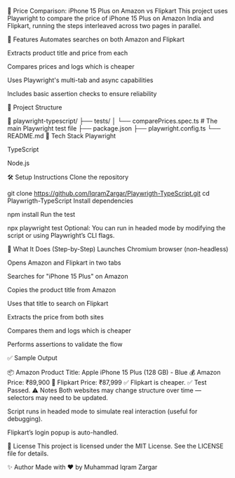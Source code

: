 📱 Price Comparison: iPhone 15 Plus on Amazon vs Flipkart
This project uses Playwright to compare the price of iPhone 15 Plus on Amazon India and Flipkart, running the steps interleaved across two pages in parallel.

🚀 Features
Automates searches on both Amazon and Flipkart

Extracts product title and price from each

Compares prices and logs which is cheaper

Uses Playwright's multi-tab and async capabilities

Includes basic assertion checks to ensure reliability

📂 Project Structure

📁 playwright-typescript/
├── tests/
│   └── comparePrices.spec.ts   # The main Playwright test file
├── package.json
├── playwright.config.ts
└── README.md
🧰 Tech Stack
Playwright

TypeScript

Node.js

🛠️ Setup Instructions
Clone the repository


git clone https://github.com/IqramZargar/Playwrigth-TypeScript.git
cd Playwrigth-TypeScript
Install dependencies


npm install
Run the test


npx playwright test
Optional: You can run in headed mode by modifying the script or using Playwright’s CLI flags.

📸 What It Does (Step-by-Step)
Launches Chromium browser (non-headless)

Opens Amazon and Flipkart in two tabs

Searches for "iPhone 15 Plus" on Amazon

Copies the product title from Amazon

Uses that title to search on Flipkart

Extracts the price from both sites

Compares them and logs which is cheaper

Performs assertions to validate the flow

✅ Sample Output

📦 Amazon Product Title: Apple iPhone 15 Plus (128 GB) - Blue
💰 Amazon Price: ₹89,900
💸 Flipkart Price: ₹87,999
✅ Flipkart is cheaper. ✅ Test Passed.
⚠️ Notes
Both websites may change structure over time — selectors may need to be updated.

Script runs in headed mode to simulate real interaction (useful for debugging).

Flipkart’s login popup is auto-handled.

📄 License
This project is licensed under the MIT License. See the LICENSE file for details.

✨ Author
Made with ❤️ by Muhammad Iqram Zargar

